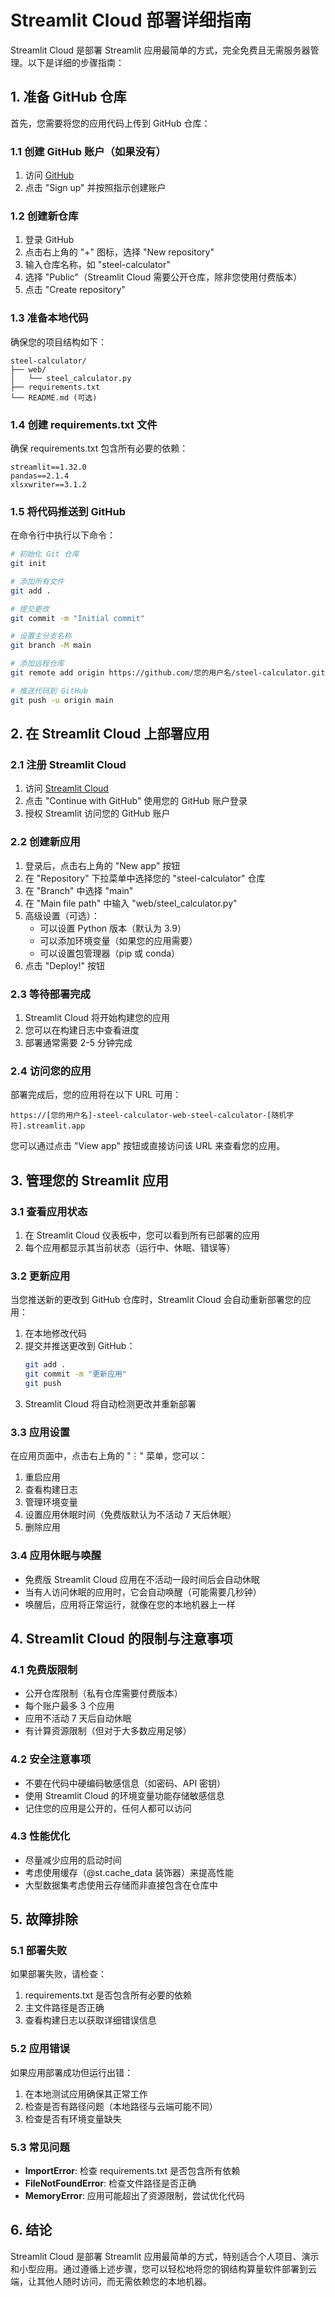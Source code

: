 # Streamlit Cloud 部署详细指南

Streamlit Cloud 是部署 Streamlit 应用最简单的方式，完全免费且无需服务器管理。以下是详细的步骤指南：

## 1. 准备 GitHub 仓库

首先，您需要将您的应用代码上传到 GitHub 仓库：

### 1.1 创建 GitHub 账户（如果没有）

1. 访问 [GitHub](https://github.com/)
2. 点击 "Sign up" 并按照指示创建账户

### 1.2 创建新仓库

1. 登录 GitHub
2. 点击右上角的 "+" 图标，选择 "New repository"
3. 输入仓库名称，如 "steel-calculator"
4. 选择 "Public"（Streamlit Cloud 需要公开仓库，除非您使用付费版本）
5. 点击 "Create repository"

### 1.3 准备本地代码

确保您的项目结构如下：

```
steel-calculator/
├── web/
│   └── steel_calculator.py
├── requirements.txt
└── README.md (可选)
```

### 1.4 创建 requirements.txt 文件

确保 requirements.txt 包含所有必要的依赖：

```
streamlit==1.32.0
pandas==2.1.4
xlsxwriter==3.1.2
```

### 1.5 将代码推送到 GitHub

在命令行中执行以下命令：

```bash
# 初始化 Git 仓库
git init

# 添加所有文件
git add .

# 提交更改
git commit -m "Initial commit"

# 设置主分支名称
git branch -M main

# 添加远程仓库
git remote add origin https://github.com/您的用户名/steel-calculator.git

# 推送代码到 GitHub
git push -u origin main
```

## 2. 在 Streamlit Cloud 上部署应用

### 2.1 注册 Streamlit Cloud

1. 访问 [Streamlit Cloud](https://share.streamlit.io/)
2. 点击 "Continue with GitHub" 使用您的 GitHub 账户登录
3. 授权 Streamlit 访问您的 GitHub 账户

### 2.2 创建新应用

1. 登录后，点击右上角的 "New app" 按钮
2. 在 "Repository" 下拉菜单中选择您的 "steel-calculator" 仓库
3. 在 "Branch" 中选择 "main"
4. 在 "Main file path" 中输入 "web/steel_calculator.py"
5. 高级设置（可选）：
   - 可以设置 Python 版本（默认为 3.9）
   - 可以添加环境变量（如果您的应用需要）
   - 可以设置包管理器（pip 或 conda）
6. 点击 "Deploy!" 按钮

### 2.3 等待部署完成

1. Streamlit Cloud 将开始构建您的应用
2. 您可以在构建日志中查看进度
3. 部署通常需要 2-5 分钟完成

### 2.4 访问您的应用

部署完成后，您的应用将在以下 URL 可用：
```
https://[您的用户名]-steel-calculator-web-steel-calculator-[随机字符].streamlit.app
```

您可以通过点击 "View app" 按钮或直接访问该 URL 来查看您的应用。

## 3. 管理您的 Streamlit 应用

### 3.1 查看应用状态

1. 在 Streamlit Cloud 仪表板中，您可以看到所有已部署的应用
2. 每个应用都显示其当前状态（运行中、休眠、错误等）

### 3.2 更新应用

当您推送新的更改到 GitHub 仓库时，Streamlit Cloud 会自动重新部署您的应用：

1. 在本地修改代码
2. 提交并推送更改到 GitHub：
   ```bash
   git add .
   git commit -m "更新应用"
   git push
   ```
3. Streamlit Cloud 将自动检测更改并重新部署

### 3.3 应用设置

在应用页面中，点击右上角的 "⋮" 菜单，您可以：

1. 重启应用
2. 查看构建日志
3. 管理环境变量
4. 设置应用休眠时间（免费版默认为不活动 7 天后休眠）
5. 删除应用

### 3.4 应用休眠与唤醒

- 免费版 Streamlit Cloud 应用在不活动一段时间后会自动休眠
- 当有人访问休眠的应用时，它会自动唤醒（可能需要几秒钟）
- 唤醒后，应用将正常运行，就像在您的本地机器上一样

## 4. Streamlit Cloud 的限制与注意事项

### 4.1 免费版限制

- 公开仓库限制（私有仓库需要付费版本）
- 每个账户最多 3 个应用
- 应用不活动 7 天后自动休眠
- 有计算资源限制（但对于大多数应用足够）

### 4.2 安全注意事项

- 不要在代码中硬编码敏感信息（如密码、API 密钥）
- 使用 Streamlit Cloud 的环境变量功能存储敏感信息
- 记住您的应用是公开的，任何人都可以访问

### 4.3 性能优化

- 尽量减少应用的启动时间
- 考虑使用缓存（@st.cache_data 装饰器）来提高性能
- 大型数据集考虑使用云存储而非直接包含在仓库中

## 5. 故障排除

### 5.1 部署失败

如果部署失败，请检查：

1. requirements.txt 是否包含所有必要的依赖
2. 主文件路径是否正确
3. 查看构建日志以获取详细错误信息

### 5.2 应用错误

如果应用部署成功但运行出错：

1. 在本地测试应用确保其正常工作
2. 检查是否有路径问题（本地路径与云端可能不同）
3. 检查是否有环境变量缺失

### 5.3 常见问题

- **ImportError**: 检查 requirements.txt 是否包含所有依赖
- **FileNotFoundError**: 检查文件路径是否正确
- **MemoryError**: 应用可能超出了资源限制，尝试优化代码

## 6. 结论

Streamlit Cloud 是部署 Streamlit 应用最简单的方式，特别适合个人项目、演示和小型应用。通过遵循上述步骤，您可以轻松地将您的钢结构算量软件部署到云端，让其他人随时访问，而无需依赖您的本地机器。
